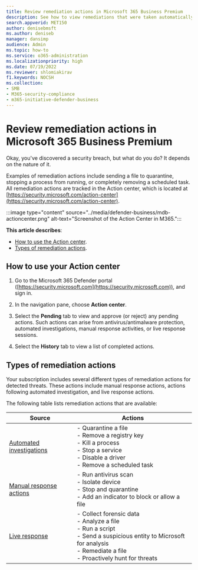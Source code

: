 ```yaml
---
title: Review remediation actions in Microsoft 365 Business Premium
description: See how to view remediations that were taken automatically or that are awaiting approval in the Action center.
search.appverid: MET150
author: denisebmsft
ms.author: deniseb
manager: dansimp 
audience: Admin
ms.topic: how-to
ms.service: o365-administration
ms.localizationpriority: high
ms.date: 07/19/2022
ms.reviewer: shlomiakirav
f1.keywords: NOCSH 
ms.collection: 
- SMB
- M365-security-compliance
- m365-initiative-defender-business
---
```


# Review remediation actions in Microsoft 365 Business Premium

Okay, you've discovered a security breach, but what do you do? It depends on the nature of it.

Examples of remediation actions include sending a file to quarantine, stopping a process from running, or completely removing a scheduled task. All remediation actions are tracked in the Action center, which is located at [https://security.microsoft.com/action-center](https://security.microsoft.com/action-center).

:::image type="content" source="../media/defender-business/mdb-actioncenter.png" alt-text="Screenshot of the Action Center in M365.":::

**This article describes**:

- [How to use the Action center](#how-to-use-your-action-center).
- [Types of remediation actions](#types-of-remediation-actions).


## How to use your Action center

1. Go to the Microsoft 365 Defender portal ([https://security.microsoft.com](https://security.microsoft.com)), and sign in.

2. In the navigation pane, choose **Action center**.

3. Select the **Pending** tab to view and approve (or reject) any pending actions. Such actions can arise from antivirus/antimalware protection, automated investigations, manual response activities, or live response sessions.

4. Select the **History** tab to view a list of completed actions.

## Types of remediation actions

Your subscription includes several different types of remediation actions for detected threats. These actions include manual response actions, actions following automated investigation, and live response actions.

The following table lists remediation actions that are available:

| Source  | Actions  |
|---------|---------|
| [Automated investigations](../security/defender-endpoint/automated-investigations.md)      | - Quarantine a file <br/>- Remove a registry key <br/>- Kill a process <br/>- Stop a service <br/>- Disable a driver <br/>- Remove a scheduled task        |
| [Manual response actions](../security/defender-endpoint/respond-machine-alerts.md)   | - Run antivirus scan <br/>- Isolate device <br/>- Stop and quarantine <br/>- Add an indicator to block or allow a file       |
| [Live response](../security/defender-endpoint/live-response.md)   | - Collect forensic data <br/>- Analyze a file <br/>- Run a script <br/>- Send a suspicious entity to Microsoft for analysis <br/>- Remediate a file <br/>- Proactively hunt for threats         |
